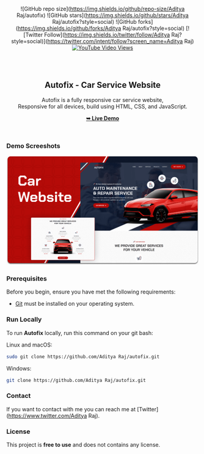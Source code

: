 <div align="center">
  
  ![GitHub repo size](https://img.shields.io/github/repo-size/Aditya Raj/autofix)
  ![GitHub stars](https://img.shields.io/github/stars/Aditya Raj/autofix?style=social)
  ![GitHub forks](https://img.shields.io/github/forks/Aditya Raj/autofix?style=social)
  [![Twitter Follow](https://img.shields.io/twitter/follow/Aditya Raj?style=social)](https://twitter.com/intent/follow?screen_name=Aditya Raj)
  [![YouTube Video Views](https://img.shields.io/youtube/views/DcTLSTbDXww?style=social)](https://youtu.be/DcTLSTbDXww)

  <br />
  <br />

  <h2 align="center">Autofix - Car Service Website</h2>

  Autofix is a fully responsive car service website, <br />Responsive for all devices, build using HTML, CSS, and JavaScript.

  <a href="https://Aditya Raj.github.io/autofix/"><strong>➥ Live Demo</strong></a>

</div>

<br />

### Demo Screeshots

![Autofix Desktop Demo](./readme-images/desktop.png "Desktop Demo")

### Prerequisites

Before you begin, ensure you have met the following requirements:

* [Git](https://git-scm.com/downloads "Download Git") must be installed on your operating system.

### Run Locally

To run **Autofix** locally, run this command on your git bash:

Linux and macOS:

```bash
sudo git clone https://github.com/Aditya Raj/autofix.git
```

Windows:

```bash
git clone https://github.com/Aditya Raj/autofix.git
```

### Contact

If you want to contact with me you can reach me at [Twitter](https://www.twitter.com/Aditya Raj).

### License

This project is **free to use** and does not contains any license.
